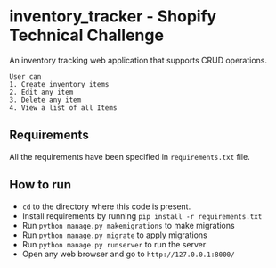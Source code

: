# inventory_tracker - Shopify Technical Challenge
An inventory tracking web application that supports CRUD operations.
```
User can
1. Create inventory items
2. Edit any item
3. Delete any item
4. View a list of all Items
```

## Requirements
All the requirements have been specified in ```requirements.txt``` file.

## How to run
- ```cd``` to the directory where this code is present.
- Install requirements by running ```pip install -r requirements.txt```
- Run ```python manage.py makemigrations``` to make migrations
- Run ```python manage.py migrate``` to apply migrations
- Run ```python manage.py runserver``` to run the server
- Open any web browser and go to ```http://127.0.0.1:8000/```
